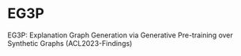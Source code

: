# EG3P
EG3P: Explanation Graph Generation via Generative Pre-training over Synthetic Graphs (ACL2023-Findings)
